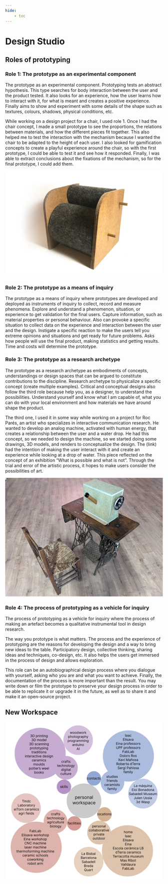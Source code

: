 ```yaml
---
hide:
    - toc
---
```


# Design Studio
## Roles of prototyping

### Role 1: The prototype as an experimental component
The prototype as an experimental component. Prototyping tests an abstract hypothesis. This type searches for body interaction between the user and the product tested. It also looks for an experience, how the user learns how to interact with it, for what is meant and creates a positive experience. Finally aims to show and experiment with some details of the shape such as textures, colours, shadows, physical conditions, etc.

While working on a design project for a chair, I used role 1. Once I had the chair concept, I made a small prototype to see the proportions, the relations between materials, and how the different pieces fit together. This also helped me to test the interaction with the mechanism because I wanted the chair to be adapted to the height of each user. I also looked for gamification concepts to create a playful experience around the chair, so with the first prototype, I could be able to test it and see how it responded. Finally, I was able to extract conclusions about the fixations of the mechanism, so for the final prototype, I could add them.

![](../images/cadira.jpg)


### Role 2: The prototype as a means of inquiry
The prototype as a means of inquiry where prototypes are developed and deployed as instruments of inquiry to collect, record and measure phenomena.
Explore and understand a phenomenon, situation, or experience to get validation for the final users. Capture information, such as material properties or personal behaviour. Also can provoke a specific situation to collect data on the experience and interaction between the user and the design. Instigate a specific reaction to make the users tell you extreme opinions and situations and get ready for future problems.
Asks how people will use the final product, making statistics and getting results. Time and costs will determine the prototype.




### Role 3: The prototype as a research archetype
The prototype as a research archetype as embodiments of concepts, understandings or design spaces that can be argued to constitute contributions to the discipline. Research archetype to physicalize a specific concept (create multiple examples). Critical and conceptual designs also follow the third role because help you, as a designer, to understand the possibilities. Understand yourself and know what I am capable of, what you can do with your local environment and how materials we have around shape the product.

The third one, I used it in some way while working on a project for Roc Parés, an artist who specializes in interactive communication research. He wanted to develop an analog machine, activated with human energy, that creates a relationship between the user and a water drop. He had this concept, so we needed to design the machine, so we started doing some drawings, 3D models, and renders to conceptualize the design. The (link) had the intention of making the user interact with it and create an experience while looking at a drop of water. This piece reflected on the concept of an exhibition “What is possible and what is not”. Through the trial and error of the artistic process, it hopes to make users consider the possibilities of art.

![](../images/waterdrop.jpg)

### Role 4: The process of prototyping as a vehicle for inquiry
The process of prototyping as a vehicle for inquiry where the process of making an artefact becomes a qualitative instrumental tool in design research.

The way you prototype is what matters. The process and the experience of prototyping are the reasons for developing the design and a way to bring new ideas to the table. Participatory design, collective thinking, sharing ideas and techniques, co-design, etc. It also helps the users get immersed in the process of design and allows exploration.

This role can be an autobiographical design process where you dialogue with yourself, asking who you are and what you want to achieve. Finally, the documentation of the process is more important than the result. You may write down or film the prototype to preserve your design process in order to be able to replicate it or upgrade it in the future, as well as to share it and make it an open-source project.

## New Workspace

![](../images/workspaces.jpg)
